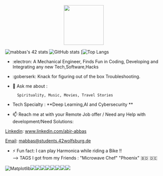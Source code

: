 <div align="center">
  <img src="https://42wolfsburg.de/wp-content/uploads/2022/01/42logo_site-5.svg" height="128px"  >
</div>

   ![mabbas's 42 stats](https://badge42.vercel.app/api/v2/cl33nxvl8001109l2p31ppqso/stats?cursusId=21&coalitionId=151) 
 ![GitHub stats](https://github-readme-stats.vercel.app/api?username=mdabir1203&show_icons=true&theme=radical)
[![Top Langs](https://github-readme-stats.vercel.app/api/top-langs/?username=mdabir1203&langs_count=10&layout=compact)                                                                                                                                                                     
 
- :electron: A Mechanical Engineer, Finds Fun in Coding, Developing and Integrating any new Tech,Software,Hacks 
- :goberserk: Knack for figuring out of the box Troubleshooting. 
- 💬 Ask me about : 
        
        Spirituality, Music, Movies, Travel Stories
   
- Tech Specialty : **Deep Learning,AI and Cybersecurity **
- 📫 Reach me at with your Remote Job offer / Need any Help with development/Need Solutions: 

[Linkedin](https://img.shields.io/badge/LinkedIn-0077B5?style=for-the-badge&logo=linkedin&logoColor=white): www.linkedin.com/abir-abbas

[Email](	https://img.shields.io/badge/Gmail-D14836?style=for-the-badge&logo=gmail&logoColor=white): mabbas@students.42wolfsburg.de

- ⚡ Fun fact: I can play Harmonica while riding a Bike !!  
--> TAGS I got from my Friends : "Microwave Chef" "Phoenix"
 :bangladesh: 🇩🇪
 
 
 ![Matplotlib](https://img.shields.io/badge/Matplotlib-%23ffffff.svg?style=for-the-badge&logo=Matplotlib&logoColor=black)<img src= "https://img.shields.io/badge/PyTorch-EE4C2C?style=for-the-badge&logo=pytorch&logoColor=white" /><img src= "https://img.shields.io/badge/TensorFlow-FF6F00?style=for-the-badge&logo=tensorflow&logoColor=white" /><img src= "https://img.shields.io/badge/MongoDB-4EA94B?style=for-the-badge&logo=mongodb&logoColor=white" /><img src= "https://img.shields.io/badge/Docker-2CA5E0?style=for-the-badge&logo=docker&logoColor=white" /><img src= "https://img.shields.io/badge/VSCode-0078D4?style=for-the-badge&logo=visual%20studio%20code&logoColor=white" /><img src= "https://img.shields.io/badge/Colab-F9AB00?style=for-the-badge&logo=googlecolab&color=525252" /><img src= "https://img.shields.io/badge/C-00599C?style=for-the-badge&logo=c&logoColor=white" /><img src="https://img.shields.io/badge/Python-FFD43B?style=for-the-badge&logo=python&logoColor=blue"/>
 


 
